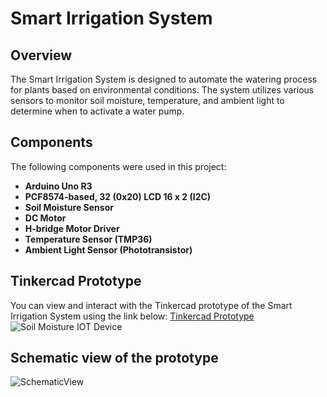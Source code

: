 # Smart Irrigation System

## Overview
The Smart Irrigation System is designed to automate the watering process for plants based on environmental conditions. The system utilizes various sensors to monitor soil moisture, temperature, and ambient light to determine when to activate a water pump.

## Components
The following components were used in this project:
- **Arduino Uno R3**
- **PCF8574-based, 32 (0x20) LCD 16 x 2 (I2C)**
- **Soil Moisture Sensor**
- **DC Motor**
- **H-bridge Motor Driver**
- **Temperature Sensor (TMP36)**
- **Ambient Light Sensor (Phototransistor)**

## Tinkercad Prototype
You can view and interact with the Tinkercad prototype of the Smart Irrigation System using the link below:
[Tinkercad Prototype](https://www.tinkercad.com/things/g7tU7n9aOkY-soil-moisture-iot-device)
![Soil Moisture IOT Device](https://github.com/user-attachments/assets/80e47303-b243-49ae-ad9d-4f3cf796975e)

## Schematic view of the prototype
![SchematicView](https://github.com/user-attachments/assets/1d5642c5-85fd-4359-8a78-7b373ea2462d)
